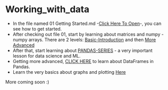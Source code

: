# Working_with_data

* In the file named 01 Getting Started.md -[Click Here To Open](https://github.com/MichaelDinglis/Working_with_data/blob/main/01%20Getting%20Started.md)-, you can see how to get started.
* After checking out file 01, start by learning about matrices and numpy - numpy arrays. There are 2 levels: [Basic-Introduction](https://github.com/MichaelDinglis/Working_with_data/blob/main/02%20Numpy%20-%20Introduction.ipynb) and then [More Advanced](https://github.com/MichaelDinglis/Working_with_data/blob/main/03%20Numpy%20-%20Operations%20%26%20Functions.ipynb)
* After that, start learning about [PANDAS-SERIES](https://github.com/MichaelDinglis/Working_with_data/blob/main/04%20Pandas%20-Series.ipynb) - a very important lesson for data science and ML.
* Getting more advanced, [CLICK HERE](https://github.com/MichaelDinglis/Working_with_data/blob/main/05%20pandas-DataFrames.ipynb) to learn about DataFrames in Pandas.
* Learn the very basics about graphs and plotting [Here](https://github.com/MichaelDinglis/Working_with_data/blob/main/07%20Matplotlib%20-%20plotting.ipynb)

More coming soon :)
